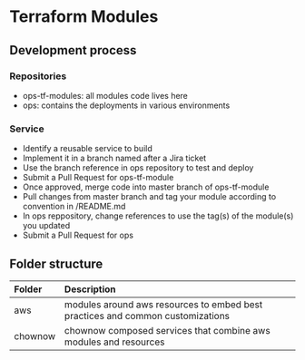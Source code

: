 # Terraform Modules

## Development process

### Repositories

* ops-tf-modules: all modules code lives here
* ops: contains the deployments in various environments

### Service

* Identify a reusable service to build
* Implement it in a branch named after a Jira ticket
* Use the branch reference in ops repository to test and deploy
* Submit a Pull Request for ops-tf-module
* Once approved, merge code into master branch of ops-tf-module
* Pull changes from master branch and tag your module according to convention in /README.md
* In ops reppository, change references to use the tag(s) of the module(s) you updated
* Submit a Pull Request for ops

## Folder structure

| Folder                     | Description                     |
| :------------------------- | :------------------------------ |
| aws                        | modules around aws resources to embed best practices and common customizations    |
| chownow                    | chownow composed services that combine aws modules and resources |
